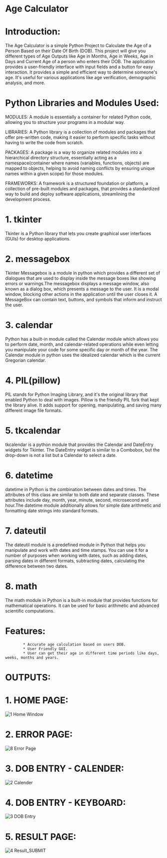 # Age Calculator

# Introduction:
The Age Calculator is a simple Python Project to Calculate the Age of a Person Based on their Date Of Birth (DOB). This project will give you different types of Age Outputs like Age in Months, Age in Weeks, Age in Days and Current Age of a person who enters their DOB.  The application provides a user-friendly interface with input fields and a button for easy interaction. It provides a simple and efficient way to determine someone's age. It's useful for various applications like age verification, demographic analysis, and more.

# Python Libraries and Modules Used:

MODULES: A module is essentially a container for related Python code, allowing you to structure your programs in a modular way.

LIBRARIES: A Python library is a collection of modules and packages that offer pre-written code, making it easier to perform specific tasks without having to write the code from scratch.

PACKAGES: A package is a way to organize related modules into a hierarchical directory structure, essentially acting as a namespace(container where names (variables, functions, objects) are mapped to objects, helping to avoid naming conflicts by ensuring unique names within a given scope) for those modules.

FRAMEWORKS:  A framework is a structured foundation or platform, a collection of pre-built modules and packages, that provides a standardized way to build and deploy software applications, streamlining the development process. 

# 1. tkinter
Tkinter is a Python library that lets you create graphical user interfaces (GUIs) for desktop applications.

# 2. messagebox
Tkinter Messagebox is a module in python which provides a different set of dialogues that are used to display inside the message boxes like showing errors or warnings.The messagebox displays a message window, also known as a dialog box, which presents a message to the user. It is a modal window, blocking other actions in the application until the user closes it. A MessageBox can contain text, buttons, and symbols that inform and instruct the user.

# 3. calendar
Python has a built-in module called the Calendar module which allows you to perform date, month, and calendar-related operations while even letting you manipulate your code for some specific day or month of the year. The Calendar module in python uses the idealized calendar which is the current Gregorian calendar.

# 4. PIL(pillow)
PIL stands for Python Imaging Library, and it's the original library that enabled Python to deal with images. Pillow is the friendly PIL fork that kept the library alive. It adds support for opening, manipulating, and saving many different image file formats.

# 5. tkcalendar
tkcalendar is a python module that provides the Calendar and DateEntry widgets for Tkinter. The DateEntry widget is similar to a Combobox, but the drop-down is not a list but a Calendar to select a date.

# 6. datetime
datetime in Python is the combination between dates and times. The attributes of this class are similar to both date and separate classes. These attributes include day, month, year, minute, second, microsecond and hour.The datetime module additionally allows for simple date arithmetic and formatting date strings into standard formats.

# 7. dateutil
The dateutil module is a predefined module in Python that helps you manipulate and work with dates and time stamps. You can use it for a number of purposes when working with dates, such as adding dates, parsing dates in different formats, subtracting dates, calculating the difference between two dates.

# 8. math
The math module in Python is a built-in module that provides functions for mathematical operations. It can be used for basic arithmetic and advanced scientific computations.

# Features:
            * Accurate age calculation based on users DOB.
            * User Friendly GUI.
            * User can get their age in different time periods like days, weeks, months and years.

# OUTPUTS:

  # 1. HOME PAGE:

![1  Home Window](https://github.com/user-attachments/assets/cdee2773-08f9-4b74-9da0-afb10e4634af)

  # 2. ERROR PAGE:

![8  Error Page](https://github.com/user-attachments/assets/1646d682-3c0b-49ee-a056-708d8e146ac4)

  # 3. DOB ENTRY - CALENDER:
  
![2  Calender](https://github.com/user-attachments/assets/28d36dce-e785-46c2-b4aa-03507ac798ce)

  # 4. DOB ENTRY - KEYBOARD:

![3  DOB Entry](https://github.com/user-attachments/assets/55bbf0a9-5a2c-4f6c-8181-076a21dfb392)

  # 5. RESULT PAGE:

![4  Result_SUBMIT](https://github.com/user-attachments/assets/85fd0833-767c-403c-8aa5-179d19b0a5da)

  




